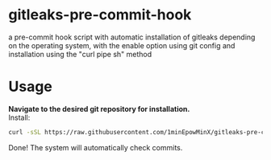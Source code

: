 # gitleaks-pre-commit-hook
a pre-commit hook script with automatic installation of gitleaks depending on the operating system, with the enable option using git config and installation using the "curl pipe sh" method
# Usage  
**Navigate to the desired git repository for installation.**  
Install:
```sh
curl -sSL https://raw.githubusercontent.com/1minEpowMinX/gitleaks-pre-commit-hook/main/gitleaks-pre-commit.sh | sh
```
Done! The system will automatically check commits.
